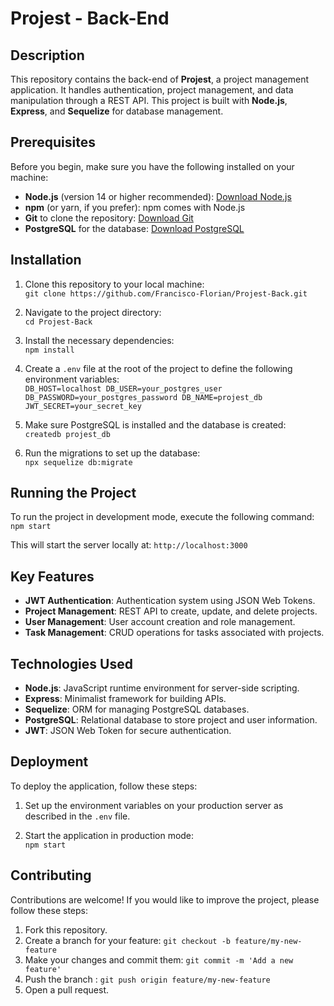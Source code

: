 # Projest - Back-End

## Description

This repository contains the back-end of **Projest**, a project management application. It handles authentication, project management, and data manipulation through a REST API. This project is built with **Node.js**, **Express**, and **Sequelize** for database management.

## Prerequisites

Before you begin, make sure you have the following installed on your machine:

- **Node.js** (version 14 or higher recommended): [Download Node.js](https://nodejs.org/)
- **npm** (or yarn, if you prefer): npm comes with Node.js
- **Git** to clone the repository: [Download Git](https://git-scm.com/)
- **PostgreSQL** for the database: [Download PostgreSQL](https://www.postgresql.org/download/)

## Installation

1. Clone this repository to your local machine:  
`git clone https://github.com/Francisco-Florian/Projest-Back.git`

2. Navigate to the project directory:  
`cd Projest-Back`

3. Install the necessary dependencies:  
`npm install`

4. Create a `.env` file at the root of the project to define the following environment variables:  
`DB_HOST=localhost DB_USER=your_postgres_user DB_PASSWORD=your_postgres_password DB_NAME=projest_db JWT_SECRET=your_secret_key`

5. Make sure PostgreSQL is installed and the database is created:  
`createdb projest_db`

6. Run the migrations to set up the database:  
`npx sequelize db:migrate`

## Running the Project

To run the project in development mode, execute the following command:  
`npm start`

This will start the server locally at: `http://localhost:3000`

## Key Features

- **JWT Authentication**: Authentication system using JSON Web Tokens.
- **Project Management**: REST API to create, update, and delete projects.
- **User Management**: User account creation and role management.
- **Task Management**: CRUD operations for tasks associated with projects.

## Technologies Used

- **Node.js**: JavaScript runtime environment for server-side scripting.
- **Express**: Minimalist framework for building APIs.
- **Sequelize**: ORM for managing PostgreSQL databases.
- **PostgreSQL**: Relational database to store project and user information.
- **JWT**: JSON Web Token for secure authentication.

## Deployment

To deploy the application, follow these steps:

1. Set up the environment variables on your production server as described in the `.env` file.

2. Start the application in production mode:  
`npm start`

## Contributing

Contributions are welcome! If you would like to improve the project, please follow these steps:

1. Fork this repository.
2. Create a branch for your feature: `git checkout -b feature/my-new-feature`
3. Make your changes and commit them: `git commit -m 'Add a new feature'`
4. Push the branch : `git push origin feature/my-new-feature`
5. Open a pull request.

